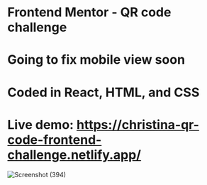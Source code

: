 # Frontend Mentor - QR code challenge
# Going to fix mobile view soon
# Coded in React, HTML, and CSS
# Live demo: https://christina-qr-code-frontend-challenge.netlify.app/
![Screenshot (394)](https://user-images.githubusercontent.com/84490798/215614759-1c2999de-531c-4d3c-8158-dcfe2fddbdfa.png)
